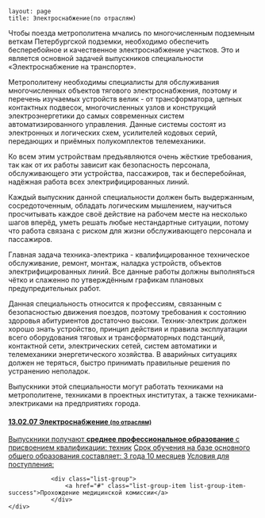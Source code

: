 ```
layout: page
title: Электроснабжение(по отраслям)
```

Чтобы поезда метрополитена мчались по многочисленным подземным веткам Петербургской подземки, необходимо обеспечить бесперебойное и качественное электроснабжение участков. Это и является основной задачей выпускников специальности «Электроснабжение на транспорте».

Метрополитену необходимы специалисты для обслуживания многочисленных объектов тягового электроснабжения, поэтому и перечень изучаемых устройств велик - от трансформатора, цепных контактных подвесок, многочисленных узлов и конструкций электроэнергетики до самых современных систем автоматизированного управления. Данные системы состоят из электронных и логических схем, усилителей кодовых серий, передающих и приёмных полукомплектов телемеханики.

Ко всем этим устройствам предъявляются очень жёсткие требования, так как от их работы зависит как безопасность персонала, обслуживающего эти устройства, пассажиров, так и бесперебойная, надёжная работа всех электрифицированных линий.

Каждый выпускник данной специальности должен быть выдержанным, сосредоточенным, обладать логическим мышлением, научиться просчитывать каждое своё действие на рабочем месте на несколько шагов вперёд, уметь решать любые нестандартные ситуации, потому что работа связана с риском для жизни обслуживающего персонала и пассажиров.

Главная задача техника-электрика - квалифицированное техническое обслуживание, ремонт, монтаж, наладка устройств, объектов электрифицированных линий. Все данные работы должны выполняться чётко и слаженно по утверждённым графикам плановых предупредительных работ.

Данная специальность относится к профессиям, связанным с безопасностью движения поездов, поэтому требования к состоянию здоровья абитуриентов достаточно высоки. Техник-электрик должен хорошо знать устройство, принцип действия и правила эксплуатации всего оборудования тяговых и трансформаторных подстанций, контактной сети, электрических сетей, систем автоматики и телемеханики энергетического хозяйства. В аварийных ситуациях должен не теряться, быстро принимать правильные решения по устранению неполадок.

Выпускники этой специальности могут работать техниками на метрополитене, техниками в проектных институтах, а также техниками-электриками на предприятиях города.


<div class="just-padding">
<div class="list-group list-group-root well">
  <a href="#" class="list-group-item">
    <h4 class="list-group-item-heading">
      13.02.07 Электроснабжение <small>(по отраслям)</small></h4>
    <div class="list-group">
      <a href="#" class="list-group-item">Выпускники получают <strong>среднее профессиональное образование</strong> с присвоением квалификации: <span class="badge info">техник</span></a>
      <a href="#" class="list-group-item list-group-item-info">Срок обучения на базе основного общего образования составляет: <span class="badge">3 года 10 месяцев</span></a>
      <a href="#" class="list-group-item list-group-item-success">Условия для поступления:			</a>

				<div class="list-group">
					<a href="#" class="list-group-item list-group-item-success">Прохождение медицинской комиссии</a>
				</div>
    </div>
  </a>
</div>
</div>
